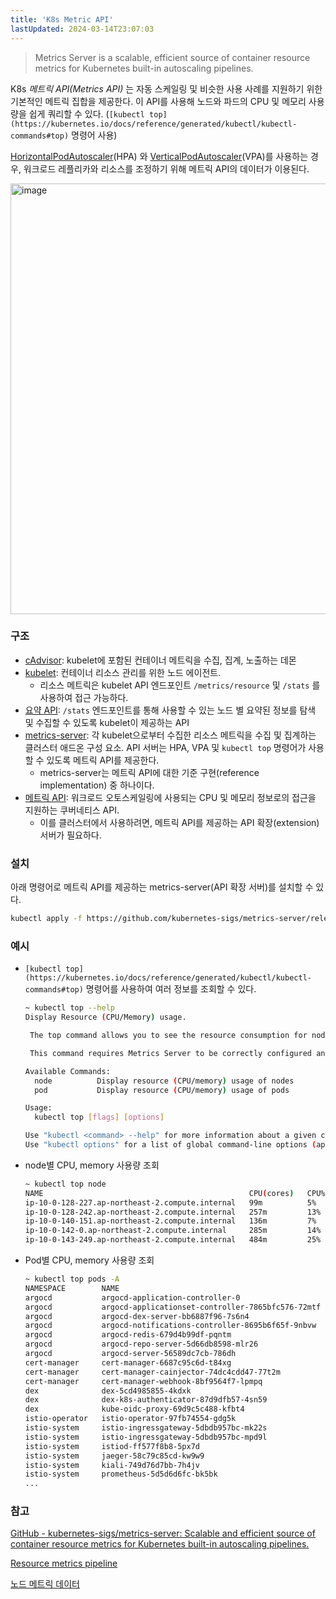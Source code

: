 ```yaml
---
title: 'K8s Metric API'
lastUpdated: 2024-03-14T23:07:03
---
```

> Metrics Server is a scalable, efficient source of container resource metrics for Kubernetes built-in autoscaling pipelines.

K8s *메트릭 API(Metrics API)* 는 자동 스케일링 및 비슷한 사용 사례를 지원하기 위한 기본적인 메트릭 집합을 제공한다. 이 API를 사용해 노드와 파드의 CPU 및 메모리 사용량을 쉽게 쿼리할 수 있다. (`[kubectl top](https://kubernetes.io/docs/reference/generated/kubectl/kubectl-commands#top)` 명령어 사용)

[HorizontalPodAutoscaler](https://kubernetes.io/ko/docs/tasks/run-application/horizontal-pod-autoscale/)(HPA) 와 [VerticalPodAutoscaler](https://github.com/kubernetes/autoscaler/tree/master/vertical-pod-autoscaler#readme)(VPA)를 사용하는 경우, 워크로드 레플리카와 리소스를 조정하기 위해 메트릭 API의 데이터가 이용된다.

<img width="689" alt="image" src="https://github.com/rlaisqls/TIL/assets/81006587/0d4c8d11-9fe6-4f5b-a34a-65fbc15c6816">

### 구조

- [cAdvisor](https://github.com/google/cadvisor): kubelet에 포함된 컨테이너 메트릭을 수집, 집계, 노출하는 데몬
- [kubelet](https://kubernetes.io/ko/docs/concepts/overview/components/#kubelet): 컨테이너 리소스 관리를 위한 노드 에이전트.
  - 리소스 메트릭은 kubelet API 엔드포인트 `/metrics/resource` 및 `/stats` 를 사용하여 접근 가능하다.
- [요약 API](https://kubernetes.io/ko/docs/tasks/debug/debug-cluster/resource-metrics-pipeline/#summary-api-source): `/stats` 엔드포인트를 통해 사용할 수 있는 노드 별 요약된 정보를 탐색 및 수집할 수 있도록 kubelet이 제공하는 API
- [metrics-server](https://kubernetes.io/ko/docs/tasks/debug/debug-cluster/resource-metrics-pipeline/#metrics-server): 각 kubelet으로부터 수집한 리소스 메트릭을 수집 및 집계하는 클러스터 애드온 구성 요소.
API 서버는 HPA, VPA 및 `kubectl top` 명령어가 사용할 수 있도록 메트릭 API를 제공한다.
  - metrics-server는 메트릭 API에 대한 기준 구현(reference implementation) 중 하나이다.
- [메트릭 API](https://kubernetes.io/ko/docs/tasks/debug/debug-cluster/resource-metrics-pipeline/#metrics-api): 워크로드 오토스케일링에 사용되는 CPU 및 메모리 정보로의 접근을 지원하는 쿠버네티스 API.
  - 이를 클러스터에서 사용하려면, 메트릭 API를 제공하는 API 확장(extension) 서버가 필요하다.

### 설치

아래 명령어로 메트릭 API를 제공하는 metrics-server(API 확장 서버)를 설치할 수 있다.

```bash
kubectl apply -f https://github.com/kubernetes-sigs/metrics-server/releases/latest/download/components.yaml
```

### 예시

- `[kubectl top](https://kubernetes.io/docs/reference/generated/kubectl/kubectl-commands#top)` 명령어를 사용하여 여러 정보를 조회할 수 있다.

    ```bash
    ~ kubectl top --help
    Display Resource (CPU/Memory) usage.
    
     The top command allows you to see the resource consumption for nodes or pods.
    
     This command requires Metrics Server to be correctly configured and working on the server.
    
    Available Commands:
      node          Display resource (CPU/memory) usage of nodes
      pod           Display resource (CPU/memory) usage of pods
    
    Usage:
      kubectl top [flags] [options]
    
    Use "kubectl <command> --help" for more information about a given command.
    Use "kubectl options" for a list of global command-line options (applies to all commands).
    ```

- node별 CPU, memory 사용량 조회

    ```bash
    ~ kubectl top node
    NAME                                              CPU(cores)   CPU%   MEMORY(bytes)   MEMORY%
    ip-10-0-128-227.ap-northeast-2.compute.internal   99m          5%     2810Mi          40%
    ip-10-0-128-242.ap-northeast-2.compute.internal   257m         13%    6427Mi          91%
    ip-10-0-140-151.ap-northeast-2.compute.internal   136m         7%     3203Mi          45%
    ip-10-0-142-0.ap-northeast-2.compute.internal     285m         14%    5090Mi          72%
    ip-10-0-143-249.ap-northeast-2.compute.internal   484m         25%    6083Mi          86%
    ```

- Pod별 CPU, memory 사용량 조회

    ```bash
    ~ kubectl top pods -A
    NAMESPACE        NAME                                                        CPU(cores)   MEMORY(bytes)
    argocd           argocd-application-controller-0                             46m          205Mi
    argocd           argocd-applicationset-controller-7865bfc576-72mtf           1m           25Mi
    argocd           argocd-dex-server-bb6887f96-7s6n4                           1m           17Mi
    argocd           argocd-notifications-controller-8695b6f65f-9nbvw            1m           19Mi
    argocd           argocd-redis-679d4b99df-pqntm                               2m           4Mi
    argocd           argocd-repo-server-5d66db8598-mlr26                         1m           64Mi
    argocd           argocd-server-56589dc7cb-786dh                              1m           18Mi
    cert-manager     cert-manager-6687c95c6d-t84xg                               4m           80Mi
    cert-manager     cert-manager-cainjector-74dc4cdd47-77t2m                    4m           102Mi
    cert-manager     cert-manager-webhook-8bf9564f7-lpmpq                        4m           63Mi
    dex              dex-5cd4985855-4kdxk                                        3m           65Mi
    dex              dex-k8s-authenticator-87d9dfb57-4sn59                       3m           60Mi
    dex              kube-oidc-proxy-69d9c5c488-kfbt4                            4m           67Mi
    istio-operator   istio-operator-97fb74554-gdg5k                              2m           66Mi
    istio-system     istio-ingressgateway-5dbdb957bc-mk22s                       6m           55Mi
    istio-system     istio-ingressgateway-5dbdb957bc-mpd9l                       5m           52Mi
    istio-system     istiod-ff577f8b8-5px7d                                      2m           114Mi
    istio-system     jaeger-58c79c85cd-kw9w9                                     8m           39Mi
    istio-system     kiali-749d76d7bb-7h4jv                                      2m           35Mi
    istio-system     prometheus-5d5d6d6fc-bk5bk                                  114m         1091Mi
    ...
    ```

### 참고

[GitHub - kubernetes-sigs/metrics-server: Scalable and efficient source of container resource metrics for Kubernetes built-in autoscaling pipelines.](https://github.com/kubernetes-sigs/metrics-server)

[Resource metrics pipeline](https://kubernetes.io/docs/tasks/debug/debug-cluster/resource-metrics-pipeline/)

[노드 메트릭 데이터](https://kubernetes.io/ko/docs/reference/instrumentation/node-metrics/)

